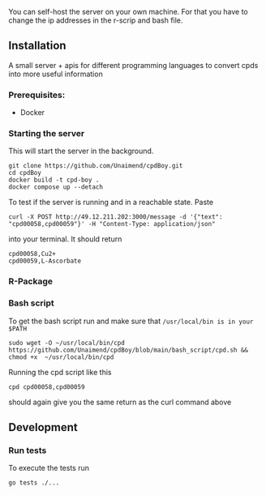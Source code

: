 You can self-host the server on your own machine. For that you have to change the ip addresses in the r-scrip and bash file.

## Installation
A small server + apis for different programming languages to convert cpds into more useful information

### Prerequisites:
- Docker


### Starting the server
This will start the server in the background.

```
git clone https://github.com/Unaimend/cpdBoy.git
cd cpdBoy
docker build -t cpd-boy .
docker compose up --detach
```

To test if the server is running and in a reachable state. Paste
```
curl -X POST http://49.12.211.202:3000/message -d '{"text": "cpd00058,cpd00059"}' -H "Content-Type: application/json"
```
into your terminal. It should return
```
cpd00058,Cu2+
cpd00059,L-Ascorbate
```

### R-Package


### Bash script
To get the bash script run and make sure that `/usr/local/bin is in your $PATH`
```
sudo wget -O ~/usr/local/bin/cpd https://github.com/Unaimend/cpdBoy/blob/main/bash_script/cpd.sh && chmod +x  ~/usr/local/bin/cpd
``` 

Running the cpd script like this
```
cpd cpd00058,cpd00059
```
should again give you the same return as the curl command above

## Development

### Run tests
To execute the tests run 

`go tests ./...` 
